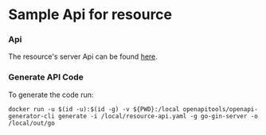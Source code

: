 # Sample Api for resource

### Api
The resource's server Api can be found [here](resource-api.yaml).

### Generate API Code
To generate the code run:

`docker run -u $(id -u):$(id -g) -v ${PWD}:/local openapitools/openapi-generator-cli generate -i /local/resource-api.yaml -g go-gin-server -o /local/out/go`